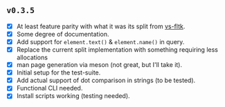 ## `v0.3.5`

- [x] At least feature parity with what it was its split from [vs-fltk](https://github.com/KaruroChori/vs-fltk).
- [x] Some degree of documentation.
- [x] Add support for `element.text()` & `element.name()` in query.
- [x] Replace the current split implementation with something requiring less allocations
- [x] man page generation via meson (not great, but I'll take it).
- [x] Initial setup for the test-suite.
- [x] Add actual support of dot comparison in strings (to be tested).
- [x] Functional CLI needed.
- [x] Install scripts working (testing needed).
